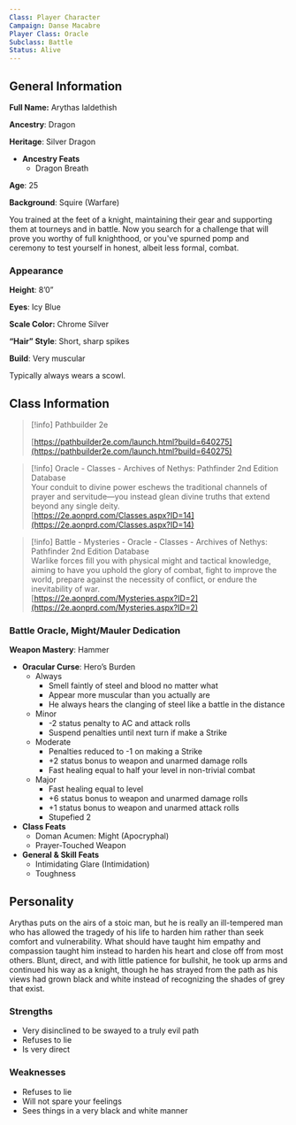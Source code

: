 ```yaml
---
Class: Player Character
Campaign: Danse Macabre
Player Class: Oracle
Subclass: Battle
Status: Alive
---
```

## General Information

**Full Name:** Arythas Ialdethish

**Ancestry**: Dragon

**Heritage**: Silver Dragon

- **Ancestry Feats**
    - Dragon Breath

**Age**: 25

**Background**: Squire (Warfare)

You trained at the feet of a knight, maintaining their gear and supporting them at tourneys and in battle. Now you search for a challenge that will prove you worthy of full knighthood, or you've spurned pomp and ceremony to test yourself in honest, albeit less formal, combat.

### Appearance

**Height**: 8’0”

**Eyes**: Icy Blue

**Scale Color:** Chrome Silver

**“Hair” Style**: Short, sharp spikes

**Build**: Very muscular

Typically always wears a scowl.

## Class Information

> [!info] Pathbuilder 2e  
>  
> [https://pathbuilder2e.com/launch.html?build=640275](https://pathbuilder2e.com/launch.html?build=640275)  

> [!info] Oracle - Classes - Archives of Nethys: Pathfinder 2nd Edition Database  
> Your conduit to divine power eschews the traditional channels of prayer and servitude—you instead glean divine truths that extend beyond any single deity.  
> [https://2e.aonprd.com/Classes.aspx?ID=14](https://2e.aonprd.com/Classes.aspx?ID=14)  

> [!info] Battle - Mysteries - Oracle - Classes - Archives of Nethys: Pathfinder 2nd Edition Database  
> Warlike forces fill you with physical might and tactical knowledge, aiming to have you uphold the glory of combat, fight to improve the world, prepare against the necessity of conflict, or endure the inevitability of war.  
> [https://2e.aonprd.com/Mysteries.aspx?ID=2](https://2e.aonprd.com/Mysteries.aspx?ID=2)  

### Battle Oracle, Might/Mauler Dedication

**Weapon Mastery**: Hammer

- **Oracular Curse**: Hero’s Burden
    - Always
        - Smell faintly of steel and blood no matter what
        - Appear more muscular than you actually are
        - He always hears the clanging of steel like a battle in the distance
    - Minor
        - -2 status penalty to AC and attack rolls
        - Suspend penalties until next turn if make a Strike
    - Moderate
        - Penalties reduced to -1 on making a Strike
        - +2 status bonus to weapon and unarmed damage rolls
        - Fast healing equal to half your level in non-trivial combat
    - Major
        - Fast healing equal to level
        - +6 status bonus to weapon and unarmed damage rolls
        - +1 status bonus to weapon and unarmed attack rolls
        - Stupefied 2
- **Class Feats**
    - Doman Acumen: Might (Apocryphal)
    - Prayer-Touched Weapon
- **General & Skill Feats**
    - Intimidating Glare (Intimidation)
    - Toughness

## Personality

Arythas puts on the airs of a stoic man, but he is really an ill-tempered man who has allowed the tragedy of his life to harden him rather than seek comfort and vulnerability. What should have taught him empathy and compassion taught him instead to harden his heart and close off from most others. Blunt, direct, and with little patience for bullshit, he took up arms and continued his way as a knight, though he has strayed from the path as his views had grown black and white instead of recognizing the shades of grey that exist.

### Strengths

- Very disinclined to be swayed to a truly evil path
- Refuses to lie
- Is very direct

### Weaknesses

- Refuses to lie
- Will not spare your feelings
- Sees things in a very black and white manner